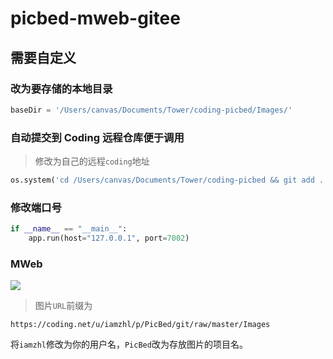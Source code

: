 # picbed-mweb-gitee

## 需要自定义

### 改为要存储的本地目录
```python
baseDir = '/Users/canvas/Documents/Tower/coding-picbed/Images/'
```

### 自动提交到 Coding 远程仓库便于调用

> 修改为自己的远程`coding`地址

```python
os.system('cd /Users/canvas/Documents/Tower/coding-picbed && git add . && git commit -m "Added some imgs" && git push origin master')
```

### 修改端口号

```python
if __name__ == "__main__":
	app.run(host="127.0.0.1", port=7002)
```

### MWeb

![](https://gitee.com/athlonreg/picbed/raw/master/Images/60/8bfa1f2c5f8e9a3a9479823ae4ad43.jpg)

> 图片`URL`前缀为

`https://coding.net/u/iamzhl/p/PicBed/git/raw/master/Images`

将`iamzhl`修改为你的用户名，`PicBed`改为存放图片的项目名。

